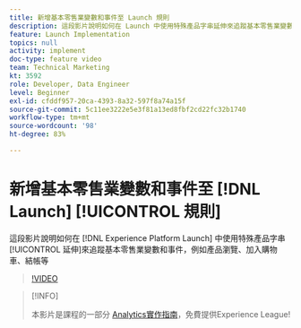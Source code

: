 ```yaml
---
title: 新增基本零售業變數和事件至 Launch 規則
description: 這段影片說明如何在 Launch 中使用特殊產品字串延伸來追蹤基本零售業變數和事件，例如產品瀏覽、加入購物車、結帳等
feature: Launch Implementation
topics: null
activity: implement
doc-type: feature video
team: Technical Marketing
kt: 3592
role: Developer, Data Engineer
level: Beginner
exl-id: cfddf957-20ca-4393-8a32-597f8a74a15f
source-git-commit: 5c11ee3222e5e3f81a13ed8fbf2cd22fc32b1740
workflow-type: tm+mt
source-wordcount: '98'
ht-degree: 83%

---
```


# 新增基本零售業變數和事件至 [!DNL Launch] [!UICONTROL 規則]

這段影片說明如何在 [!DNL Experience Platform Launch] 中使用特殊產品字串[!UICONTROL 延伸]來追蹤基本零售業變數和事件，例如產品瀏覽、加入購物車、結帳等

>[!VIDEO](https://video.tv.adobe.com/v/28763/?quality=12)

>[!INFO]
>
> 本影片是課程的一部分 [Analytics實作指南](https://experienceleague.adobe.com/?recommended=Analytics-D-1-2019.1)，免費提供Experience League!